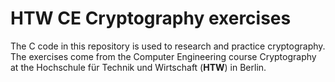 # HTW CE Cryptography exercises

The C code in this repository is used to research and practice cryptography. The exercises come from the Computer Engineering course Cryptography at the Hochschule für Technik und Wirtschaft (**HTW**) in Berlin.
